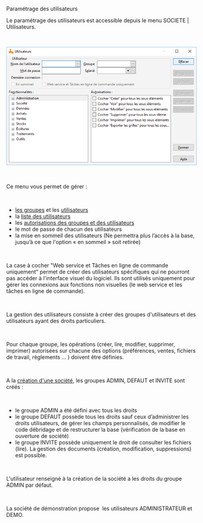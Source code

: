 







Paramétrage des utilisateurs



Le paramétrage des utilisateurs est accessible depuis le menu SOCIETE | Utilisateurs.


 


![](../../assets/images/Utilisateurs/1/UtilisateurVide.png)


 


Ce menu vous permet de gérer :


 


* [les groupes](Introduction.htm) et les [utilisateurs](Introduction.htm)
* la [liste des utilisateurs](../3/ListeUtilisateurs.htm)
* les [autorisations des groupes 
 et des utilisateurs](../4/Autorisations.htm)
* le mot de passe de chacun des utilisateurs
* la mise en sommeil des utilisateurs (Ne permettra plus l’accès 
 à la base, jusqu’à ce que l'option « en sommeil » soit retirée)


 


La case à cocher "Web service et Tâches en ligne de commande uniquement" 
 permet de créer des utilisateurs spécifiques qui ne pourront pas accéder 
 à l'interface visuel du logiciel. Ils sont utilisés uniquement pour gérer 
 les connexions aux fonctions non visuelles (le web service et les tâches 
 en ligne de commande).


 


La gestion des utilisateurs consiste à créer des groupes d'utilisateurs 
 et des utilisateurs ayant des droits particuliers.


 


Pour chaque groupe, les opérations (créer, lire, modifier, supprimer, 
 imprimer) autorisées sur chacune des options (préférences, ventes, fichiers 
 de travail, règlements ... ) doivent être définies.


 


A la [création d'une 
 société](../../Nouvelle/1/CreerNouvelleSociete.htm), les groupes ADMIN, DEFAUT et INVITE sont créés :


 


* le groupe ADMIN a été défini avec tous les droits
* le groupe DEFAUT possède tous les droits sauf ceux d’administrer 
 les droits utilisateurs, de gérer les champs personnalisés, de modifier 
 le code débridage et de restructurer la base (vérification de la base 
 en ouverture de société)
* le groupe INVITE possède uniquement le droit de consulter les 
 fichiers (lire). La gestion des documents (création, modification, 
 suppressions) est possible.


 


L'utilisateur renseigné à la création de la société a les droits du 
 groupe ADMIN par défaut.


 


La société de démonstration propose  les utilisateurs ADMINISTRATEUR 
 et DEMO.



